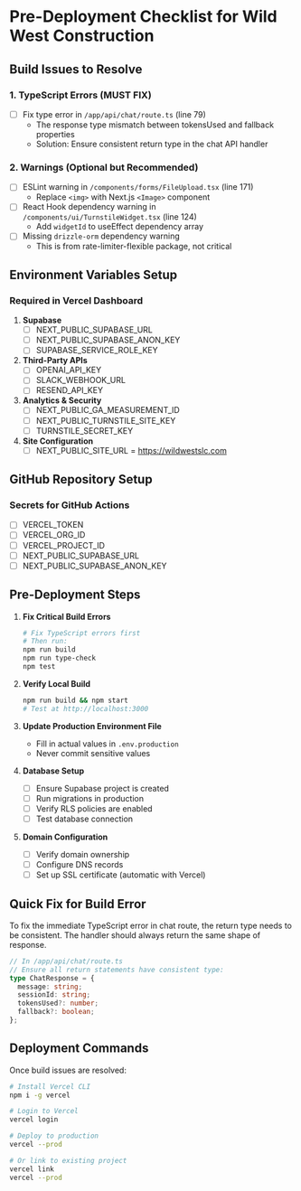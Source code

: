 # Pre-Deployment Checklist for Wild West Construction

## Build Issues to Resolve

### 1. TypeScript Errors (MUST FIX)

- [ ] Fix type error in `/app/api/chat/route.ts` (line 79)
  - The response type mismatch between tokensUsed and fallback properties
  - Solution: Ensure consistent return type in the chat API handler

### 2. Warnings (Optional but Recommended)

- [ ] ESLint warning in `/components/forms/FileUpload.tsx` (line 171)
  - Replace `<img>` with Next.js `<Image>` component
- [ ] React Hook dependency warning in `/components/ui/TurnstileWidget.tsx` (line 124)
  - Add `widgetId` to useEffect dependency array
- [ ] Missing `drizzle-orm` dependency warning
  - This is from rate-limiter-flexible package, not critical

## Environment Variables Setup

### Required in Vercel Dashboard

1. **Supabase**
   - [ ] NEXT_PUBLIC_SUPABASE_URL
   - [ ] NEXT_PUBLIC_SUPABASE_ANON_KEY
   - [ ] SUPABASE_SERVICE_ROLE_KEY

2. **Third-Party APIs**
   - [ ] OPENAI_API_KEY
   - [ ] SLACK_WEBHOOK_URL
   - [ ] RESEND_API_KEY

3. **Analytics & Security**
   - [ ] NEXT_PUBLIC_GA_MEASUREMENT_ID
   - [ ] NEXT_PUBLIC_TURNSTILE_SITE_KEY
   - [ ] TURNSTILE_SECRET_KEY

4. **Site Configuration**
   - [ ] NEXT_PUBLIC_SITE_URL = https://wildwestslc.com

## GitHub Repository Setup

### Secrets for GitHub Actions

- [ ] VERCEL_TOKEN
- [ ] VERCEL_ORG_ID
- [ ] VERCEL_PROJECT_ID
- [ ] NEXT_PUBLIC_SUPABASE_URL
- [ ] NEXT_PUBLIC_SUPABASE_ANON_KEY

## Pre-Deployment Steps

1. **Fix Critical Build Errors**

   ```bash
   # Fix TypeScript errors first
   # Then run:
   npm run build
   npm run type-check
   npm test
   ```

2. **Verify Local Build**

   ```bash
   npm run build && npm start
   # Test at http://localhost:3000
   ```

3. **Update Production Environment File**
   - Fill in actual values in `.env.production`
   - Never commit sensitive values

4. **Database Setup**
   - [ ] Ensure Supabase project is created
   - [ ] Run migrations in production
   - [ ] Verify RLS policies are enabled
   - [ ] Test database connection

5. **Domain Configuration**
   - [ ] Verify domain ownership
   - [ ] Configure DNS records
   - [ ] Set up SSL certificate (automatic with Vercel)

## Quick Fix for Build Error

To fix the immediate TypeScript error in chat route, the return type needs to be consistent. The handler should always return the same shape of response.

```typescript
// In /app/api/chat/route.ts
// Ensure all return statements have consistent type:
type ChatResponse = {
  message: string;
  sessionId: string;
  tokensUsed?: number;
  fallback?: boolean;
};
```

## Deployment Commands

Once build issues are resolved:

```bash
# Install Vercel CLI
npm i -g vercel

# Login to Vercel
vercel login

# Deploy to production
vercel --prod

# Or link to existing project
vercel link
vercel --prod
```
